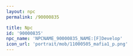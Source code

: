 ```yaml
---
layout: npc
permalink: /90000835

title: Npc
id: '90000835'
npc_name: 'NPCNAME_90000835_NAME:[F]Develop'
icon_url: 'portrait/mob/11000505_mafia1_p.png'
---
```

